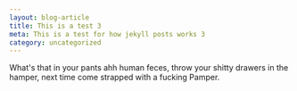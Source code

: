 ```yaml
---
layout: blog-article
title: This is a test 3
meta: This is a test for how jekyll posts works 3
category: uncategorized
---
```


What's that in your pants ahh human feces, throw your shitty drawers in the hamper, next time come strapped with a fucking Pamper.